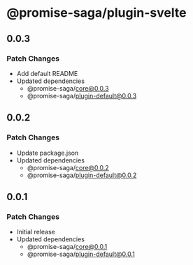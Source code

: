 # @promise-saga/plugin-svelte

## 0.0.3

### Patch Changes

- Add default README
- Updated dependencies
  - @promise-saga/core@0.0.3
  - @promise-saga/plugin-default@0.0.3

## 0.0.2

### Patch Changes

- Update package.json
- Updated dependencies
  - @promise-saga/core@0.0.2
  - @promise-saga/plugin-default@0.0.2

## 0.0.1

### Patch Changes

- Initial release
- Updated dependencies
  - @promise-saga/core@0.0.1
  - @promise-saga/plugin-default@0.0.1
